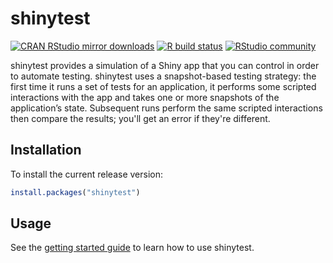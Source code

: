# shinytest

<!-- badges: start -->
[![CRAN RStudio mirror downloads](http://cranlogs.r-pkg.org/badges/shinytest)](https://www.r-pkg.org/pkg/shinytest)
[![R build status](https://github.com/rstudio/shinytest/actions/workflows/R-CMD-check.yaml/badge.svg)](https://github.com/rstudio/shinytest/actions)
[![RStudio community](https://img.shields.io/badge/community-shinytest-blue?style=social&logo=rstudio&logoColor=75AADB)](https://community.rstudio.com/tags/c/shiny/8/shinytest)
<!-- badges: end -->

shinytest provides a simulation of a Shiny app that you can control in order to automate testing. shinytest uses a snapshot-based testing strategy: the first time it runs a set of tests for an application, it performs some scripted interactions with the app and takes one or more snapshots of the application’s state. Subsequent runs perform the same scripted interactions then compare the results; you'll get an error if they're different.

## Installation

To install the current release version:


```r
install.packages("shinytest")
```

## Usage

See the [getting started guide](https://rstudio.github.io/shinytest/articles/shinytest.html) to learn how to use shinytest.
